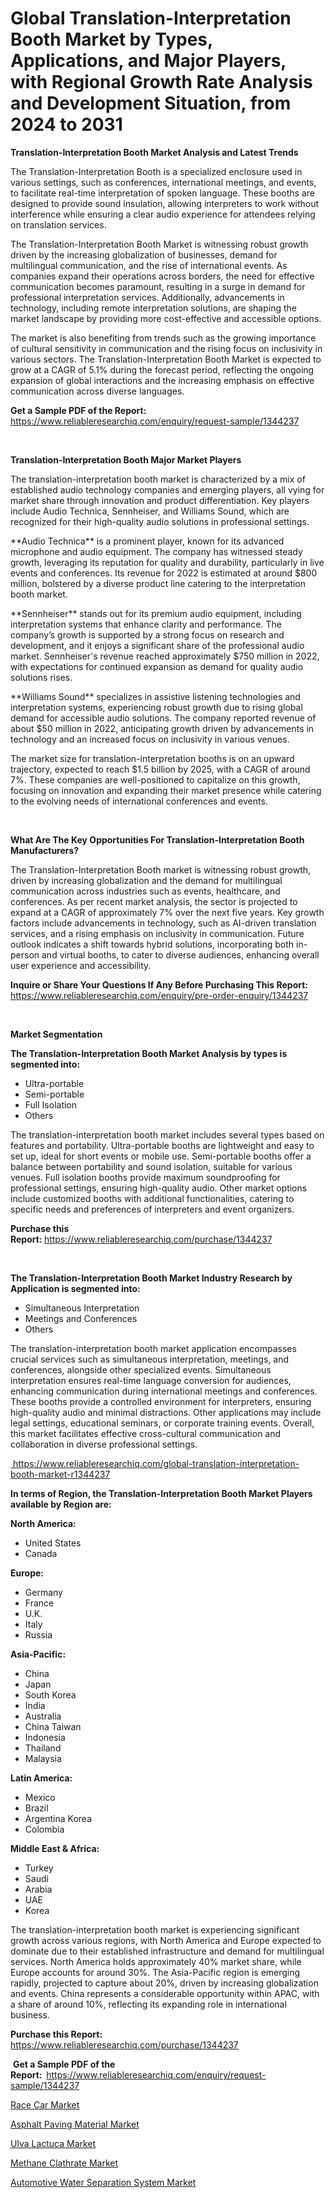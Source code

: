 <p><h1>Global Translation-Interpretation Booth Market by Types, Applications, and Major Players, with Regional Growth Rate Analysis and Development Situation, from 2024 to 2031</h1></p><p><strong>Translation-Interpretation Booth Market Analysis and Latest Trends</strong></p>
<p><p>The Translation-Interpretation Booth is a specialized enclosure used in various settings, such as conferences, international meetings, and events, to facilitate real-time interpretation of spoken language. These booths are designed to provide sound insulation, allowing interpreters to work without interference while ensuring a clear audio experience for attendees relying on translation services. </p><p>The Translation-Interpretation Booth Market is witnessing robust growth driven by the increasing globalization of businesses, demand for multilingual communication, and the rise of international events. As companies expand their operations across borders, the need for effective communication becomes paramount, resulting in a surge in demand for professional interpretation services. Additionally, advancements in technology, including remote interpretation solutions, are shaping the market landscape by providing more cost-effective and accessible options.</p><p>The market is also benefiting from trends such as the growing importance of cultural sensitivity in communication and the rising focus on inclusivity in various sectors. The Translation-Interpretation Booth Market is expected to grow at a CAGR of 5.1% during the forecast period, reflecting the ongoing expansion of global interactions and the increasing emphasis on effective communication across diverse languages.</p></p>
<p><strong>Get a Sample PDF of the Report:&nbsp;</strong> <a href="https://www.reliableresearchiq.com/enquiry/request-sample/1344237?utm_campaign=103&utm_medium=2&utm_source=Github&utm_content=ia&utm_term=11122024&utm_id=translation-interpretation-booth">https://www.reliableresearchiq.com/enquiry/request-sample/1344237</a></p>
<p>&nbsp;</p>
<p><strong>Translation-Interpretation Booth Major Market Players</strong></p>
<p><p>The translation-interpretation booth market is characterized by a mix of established audio technology companies and emerging players, all vying for market share through innovation and product differentiation. Key players include Audio Technica, Sennheiser, and Williams Sound, which are recognized for their high-quality audio solutions in professional settings.</p><p>**Audio Technica** is a prominent player, known for its advanced microphone and audio equipment. The company has witnessed steady growth, leveraging its reputation for quality and durability, particularly in live events and conferences. Its revenue for 2022 is estimated at around $800 million, bolstered by a diverse product line catering to the interpretation booth market.</p><p>**Sennheiser** stands out for its premium audio equipment, including interpretation systems that enhance clarity and performance. The company’s growth is supported by a strong focus on research and development, and it enjoys a significant share of the professional audio market. Sennheiser's revenue reached approximately $750 million in 2022, with expectations for continued expansion as demand for quality audio solutions rises.</p><p>**Williams Sound** specializes in assistive listening technologies and interpretation systems, experiencing robust growth due to rising global demand for accessible audio solutions. The company reported revenue of about $50 million in 2022, anticipating growth driven by advancements in technology and an increased focus on inclusivity in various venues.</p><p>The market size for translation-interpretation booths is on an upward trajectory, expected to reach $1.5 billion by 2025, with a CAGR of around 7%. These companies are well-positioned to capitalize on this growth, focusing on innovation and expanding their market presence while catering to the evolving needs of international conferences and events.</p></p>
<p>&nbsp;</p>
<p><strong>What Are The Key Opportunities For Translation-Interpretation Booth Manufacturers?</strong></p>
<p><p>The Translation-Interpretation Booth market is witnessing robust growth, driven by increasing globalization and the demand for multilingual communication across industries such as events, healthcare, and conferences. As per recent market analysis, the sector is projected to expand at a CAGR of approximately 7% over the next five years. Key growth factors include advancements in technology, such as AI-driven translation services, and a rising emphasis on inclusivity in communication. Future outlook indicates a shift towards hybrid solutions, incorporating both in-person and virtual booths, to cater to diverse audiences, enhancing overall user experience and accessibility.</p></p>
<p><strong>Inquire or Share Your Questions If Any Before Purchasing This Report:</strong> <a href="https://www.reliableresearchiq.com/enquiry/pre-order-enquiry/1344237?utm_campaign=103&utm_medium=2&utm_source=Github&utm_content=ia&utm_term=11122024&utm_id=translation-interpretation-booth">https://www.reliableresearchiq.com/enquiry/pre-order-enquiry/1344237</a></p>
<p>&nbsp;</p>
<p><strong>Market Segmentation</strong></p>
<p><strong>The Translation-Interpretation Booth Market Analysis by types is segmented into:</strong></p>
<p><ul><li>Ultra-portable</li><li>Semi-portable</li><li>Full Isolation</li><li>Others</li></ul></p>
<p><p>The translation-interpretation booth market includes several types based on features and portability. Ultra-portable booths are lightweight and easy to set up, ideal for short events or mobile use. Semi-portable booths offer a balance between portability and sound isolation, suitable for various venues. Full isolation booths provide maximum soundproofing for professional settings, ensuring high-quality audio. Other market options include customized booths with additional functionalities, catering to specific needs and preferences of interpreters and event organizers.</p></p>
<p><strong>Purchase this Report:&nbsp;</strong><a href="https://www.reliableresearchiq.com/purchase/1344237?utm_campaign=103&utm_medium=2&utm_source=Github&utm_content=ia&utm_term=11122024&utm_id=translation-interpretation-booth">https://www.reliableresearchiq.com/purchase/1344237</a></p>
<p>&nbsp;</p>
<p><strong>The Translation-Interpretation Booth Market Industry Research by Application is segmented into:</strong></p>
<p><ul><li>Simultaneous Interpretation</li><li>Meetings and Conferences</li><li>Others</li></ul></p>
<p><p>The translation-interpretation booth market application encompasses crucial services such as simultaneous interpretation, meetings, and conferences, alongside other specialized events. Simultaneous interpretation ensures real-time language conversion for audiences, enhancing communication during international meetings and conferences. These booths provide a controlled environment for interpreters, ensuring high-quality audio and minimal distractions. Other applications may include legal settings, educational seminars, or corporate training events. Overall, this market facilitates effective cross-cultural communication and collaboration in diverse professional settings.</p></p>
<p><a href="https://www.reliableresearchiq.com/global-translation-interpretation-booth-market-r1344237?utm_campaign=103&utm_medium=2&utm_source=Github&utm_content=ia&utm_term=11122024&utm_id=translation-interpretation-booth">&nbsp;https://www.reliableresearchiq.com/global-translation-interpretation-booth-market-r1344237</a></p>
<p><strong>In terms of Region, the Translation-Interpretation Booth Market Players available by Region are:</strong></p>
<p>
    <p> <strong> North America: </strong>
        <ul>
            <li>United States</li>
            <li>Canada</li>
        </ul>
        </p> 
    <p> <strong> Europe: </strong>
        <ul>
            <li>Germany</li>
            <li>France</li>
            <li>U.K.</li>
            <li>Italy</li>
            <li>Russia</li>
        </ul>
        </p> 
    <p> <strong> Asia-Pacific: </strong>
        <ul>
            <li>China</li>
            <li>Japan</li>
            <li>South Korea</li>
            <li>India</li>
            <li>Australia</li>
            <li>China Taiwan</li>
            <li>Indonesia</li>
            <li>Thailand</li>
            <li>Malaysia</li>
        </ul>
        </p> 
    <p> <strong> Latin America: </strong>
        <ul>
            <li>Mexico</li>
            <li>Brazil</li>
            <li>Argentina Korea</li>
            <li>Colombia</li>
        </ul>
        </p> 
    <p> <strong> Middle East & Africa: </strong>
        <ul>
            <li>Turkey</li>
            <li>Saudi</li>
            <li>Arabia</li>
            <li>UAE</li>
            <li>Korea</li>
        </ul>
    </p>
    </p>
<p><p>The translation-interpretation booth market is experiencing significant growth across various regions, with North America and Europe expected to dominate due to their established infrastructure and demand for multilingual services. North America holds approximately 40% market share, while Europe accounts for around 30%. The Asia-Pacific region is emerging rapidly, projected to capture about 20%, driven by increasing globalization and events. China represents a considerable opportunity within APAC, with a share of around 10%, reflecting its expanding role in international business.</p></p>
<p><strong>Purchase this Report: </strong><a href="https://www.reliableresearchiq.com/purchase/1344237?utm_campaign=103&utm_medium=2&utm_source=Github&utm_content=ia&utm_term=11122024&utm_id=translation-interpretation-booth">https://www.reliableresearchiq.com/purchase/1344237</a></p>
<p>&nbsp;<strong>Get a Sample PDF of the Report:&nbsp;&nbsp;</strong><a href="https://www.reliableresearchiq.com/enquiry/request-sample/1344237?utm_campaign=103&utm_medium=2&utm_source=Github&utm_content=ia&utm_term=11122024&utm_id=translation-interpretation-booth">https://www.reliableresearchiq.com/enquiry/request-sample/1344237</a></p>
<p><strong></strong></p>
<p><p><a href="https://www.linkedin.com/pulse/whats-fueling-race-car-markets-growth-51-cagr-projected-kmjye?utm_campaign=103&utm_medium=2&utm_source=Github&utm_content=ia&utm_term=11122024&utm_id=translation-interpretation-booth">Race Car Market</a></p><p><a href="https://www.linkedin.com/pulse/growth-projections-asphalt-paving-material-market-comprehensive-gsgue?utm_campaign=103&utm_medium=2&utm_source=Github&utm_content=ia&utm_term=11122024&utm_id=translation-interpretation-booth">Asphalt Paving Material Market</a></p><p><a href="https://www.linkedin.com/pulse/sus-genius-market-wq1cf?utm_campaign=103&utm_medium=2&utm_source=Github&utm_content=ia&utm_term=11122024&utm_id=translation-interpretation-booth">Ulva Lactuca Market</a></p><p><a href="https://www.linkedin.com/pulse/methane-clathrate-market-size-growth-type-application-l2y9e?utm_campaign=103&utm_medium=2&utm_source=Github&utm_content=ia&utm_term=11122024&utm_id=translation-interpretation-booth">Methane Clathrate Market</a></p><p><a href="https://github.com/ilonaenterline65/Market-Research-Report-List-1/blob/main/automotive-water-separation-system-market.md?utm_campaign=103&utm_medium=2&utm_source=Github&utm_content=ia&utm_term=11122024&utm_id=translation-interpretation-booth">Automotive Water Separation System Market</a></p></p>